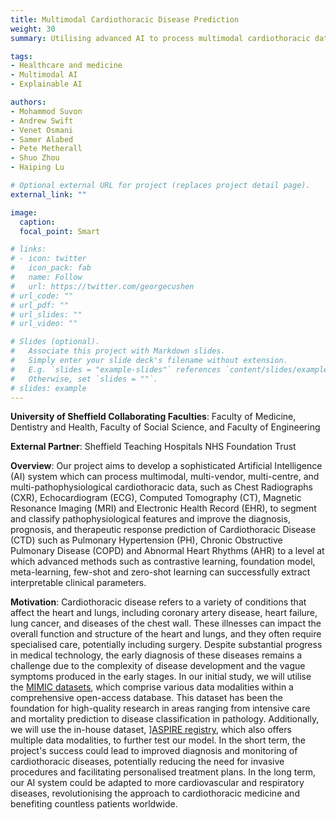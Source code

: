 ```yaml
---
title: Multimodal Cardiothoracic Disease Prediction
weight: 30
summary: Utilising advanced AI to process multimodal cardiothoracic data for enhanced diagnosis and prognosis of Cardiothoracic Disease (CTD), paving the way for personalised medical care and transformative approaches in heart and lung health

tags:
- Healthcare and medicine
- Multimodal AI
- Explainable AI

authors:
- Mohammod Suvon
- Andrew Swift
- Venet Osmani
- Samer Alabed
- Pete Metherall
- Shuo Zhou
- Haiping Lu

# Optional external URL for project (replaces project detail page).
external_link: ""

image:
  caption:
  focal_point: Smart

# links:
# - icon: twitter
#   icon_pack: fab
#   name: Follow
#   url: https://twitter.com/georgecushen
# url_code: ""
# url_pdf: ""
# url_slides: ""
# url_video: ""

# Slides (optional).
#   Associate this project with Markdown slides.
#   Simply enter your slide deck's filename without extension.
#   E.g. `slides = "example-slides"` references `content/slides/example-slides.md`.
#   Otherwise, set `slides = ""`.
# slides: example
---
```

**University of Sheffield Collaborating Faculties**: Faculty of Medicine, Dentistry and Health, Faculty of Social Science, and Faculty of Engineering

**External Partner**: Sheffield Teaching Hospitals NHS Foundation Trust

**Overview**: Our project aims to develop a sophisticated Artificial Intelligence (AI) system which can process multimodal, multi-vendor, multi-centre, and multi-pathophysiological cardiothoracic data, such as Chest Radiographs (CXR), Echocardiogram (ECG), Computed Tomography (CT), Magnetic Resonance Imaging (MRI) and Electronic Health Record (EHR), to segment and classify pathophysiological features and improve the diagnosis, prognosis, and therapeutic response prediction of Cardiothoracic Disease (CTD) such as Pulmonary Hypertension (PH), Chronic Obstructive Pulmonary Disease (COPD) and Abnormal Heart Rhythms (AHR) to a level at which advanced methods such as contrastive learning, foundation model, meta-learning, few-shot and zero-shot learning can successfully extract interpretable clinical parameters.

**Motivation**: Cardiothoracic disease refers to a variety of conditions that affect the heart and lungs, including coronary artery disease, heart failure, lung cancer, and diseases of the chest wall. These illnesses can impact the overall function and structure of the heart and lungs, and they often require specialised care, potentially including surgery. Despite substantial progress in medical technology, the early diagnosis of these diseases remains a challenge due to the complexity of disease development and the vague symptoms produced in the early stages. In our initial study, we will utilise the [MIMIC datasets](https://archive.physionet.org/physiobank/database/mimicdb/), which comprise various data modalities within a comprehensive open-access database. This dataset has been the foundation for high-quality research in areas ranging from intensive care and mortality prediction to disease classification in pathology. Additionally, we will use the in-house dataset, ][ASPIRE registry](https://www.hra.nhs.uk/planning-and-improving-research/application-summaries/research-summaries/aspire-registry/), which also offers multiple data modalities, to further test our model. In the short term, the project's success could lead to improved diagnosis and monitoring of cardiothoracic diseases, potentially reducing the need for invasive procedures and facilitating personalised treatment plans. In the long term, our AI system could be adapted to more cardiovascular and respiratory diseases, revolutionising the approach to cardiothoracic medicine and benefiting countless patients worldwide.
